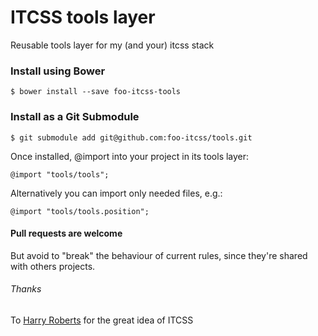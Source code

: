 # ITCSS tools layer
Reusable tools layer for my (and your) itcss stack

### Install using Bower

```
$ bower install --save foo-itcss-tools
```

### Install as a Git Submodule

```
$ git submodule add git@github.com:foo-itcss/tools.git
```
Once installed, @import into your project in its tools layer:
```
@import "tools/tools";
````
Alternatively you can import only needed files, e.g.:
```
@import "tools/tools.position";
```

#### Pull requests are welcome
But avoid to "break" the behaviour of current rules, since they're shared with others projects.

###### Thanks
To [Harry Roberts](http://csswizardry.com/) for the great idea of ITCSS
